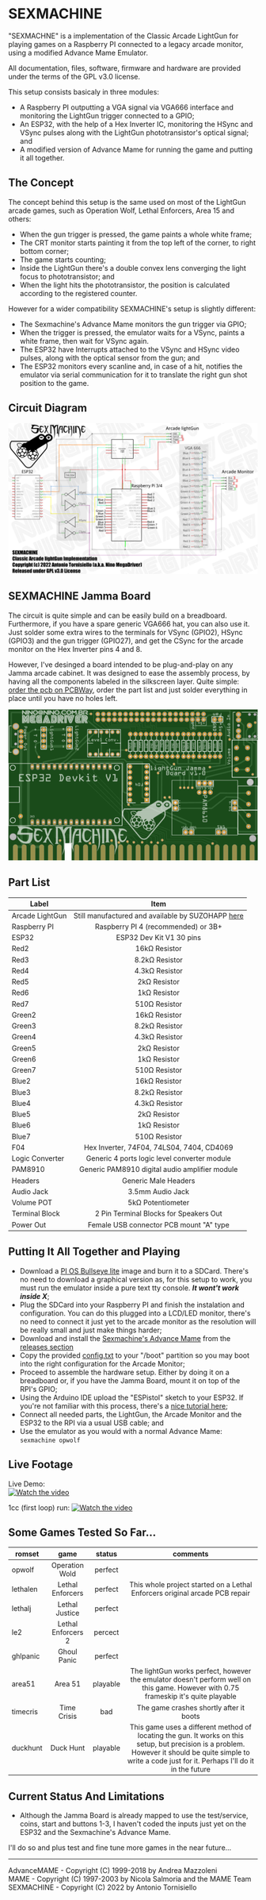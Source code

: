 # SEXMACHINE  
"SEXMACHNE" is a implementation of the Classic Arcade LightGun for playing games on a Raspberry PI connected to a legacy arcade monitor, using a modified Advance Mame Emulator.  

All documentation, files, software, firmware and hardware are provided under the terms of the GPL v3.0 license.

This setup consists basicaly in three modules:  
- A Raspberry PI outputting a VGA signal via VGA666 interface and monitoring the LightGun trigger connected to a GPIO;  
- An ESP32, with the help of a Hex Inverter IC, monitoring the HSync and VSync pulses along with the LightGun phototransistor's optical signal; and  
- A modified version of Advance Mame for running the game and putting it all together.  

## The Concept  
The concept behind this setup is the same used on most of the LightGun arcade games, such as Operation Wolf, Lethal Enforcers, Area 15 and others:  
- When the gun trigger is pressed, the game paints a whole white frame;
- The CRT monitor starts painting it from the top left of the corner, to right bottom corner;
- The game starts counting;
- Inside the LightGun there's a double convex lens converging the light focus to phototransistor; and
- When the light hits the phototransistor, the position is calculated according to the registered counter.  

However for a wider compatibility SEXMACHINE's setup is slightly different:
- The Sexmachine's Advance Mame monitors the gun trigger via GPIO;
- When the trigger is pressed, the emulator waits for a VSync, paints a white frame, then wait for VSync again.
- The ESP32 have Interrupts attached to the VSync and HSync video pulses, along with the optical sensor from the gun; and
- The ESP32 monitors every scanline and, in case of a hit, notifies the emulator via serial communication for it to translate the right gun shot position to the game.

## Circuit Diagram  
![Sexmachine Circuit's Diagram](https://raw.githubusercontent.com/ninomegadriver/lightgun/main/sexmachine/sexmachine_circuit_diagram.jpg)

## SEXMACHINE Jamma Board  
The circuit is quite simple and can be easily build on a breadboard. Furthermore, if you have a spare generic VGA666 hat, you can also use it. Just solder some extra wires to the terminals for VSync (GPIO2), HSync (GPIO3) and the gun trigger (GPIO27), and get the CSync for the arcade monitor on the Hex Inverter pins 4 and 8.  

However, I've desinged a board intended to be plug-and-play on any Jamma arcade cabinet. It was designed to ease the assembly process, by having all the components labeled in the silkscreen layer. Quite simple: [order the pcb on PCBWay](https://www.pcbway.com/project/shareproject/Sexmachine_4b82eb69.html), order the part list and just solder everything in place until you have no holes left.

[![Sexmachine Jamma Board](https://raw.githubusercontent.com/ninomegadriver/lightgun/main/Images/sexmachine_board.png)](https://www.pcbway.com/project/shareproject/Sexmachine_4b82eb69.html)
  
  
## Part List

|     Label       |                       Item                     |
|-----------------|:----------------------------------------------:|
| Arcade LightGun | Still manufactured and available by SUZOHAPP [here](https://na.suzohapp.com/products/optical_guns/96-2300-12)
| Raspberry PI    | Raspberry PI 4 (recommended) or 3B+                            |
| ESP32           | ESP32 Dev Kit V1 30 pins                       |
| Red2            | 16kΩ Resistor                                  |
| Red3            | 8.2kΩ Resistor                                 |
| Red4            | 4.3kΩ Resistor                                 |
| Red5            | 2kΩ Resistor                                   |
| Red6            | 1kΩ Resistor                                   |
| Red7            | 510Ω Resistor                                  |
| Green2          | 16kΩ Resistor                                  |
| Green3          | 8.2kΩ Resistor                                 |
| Green4          | 4.3kΩ Resistor                                 |
| Green5          | 2kΩ Resistor                                   |
| Green6          | 1kΩ Resistor                                   |
| Green7          | 510Ω Resistor                                  |
| Blue2           | 16kΩ Resistor                                  |
| Blue3           | 8.2kΩ Resistor                                 |
| Blue4           | 4.3kΩ Resistor                                 |
| Blue5           | 2kΩ Resistor                                   |
| Blue6           | 1kΩ Resistor                                   |
| Blue7           | 510Ω Resistor                                  |
| F04             | Hex Inverter, 74F04, 74LS04, 7404, CD4069      |
| Logic Converter | Generic 4 ports logic level converter module   |
| PAM8910         | Generic PAM8910 digital audio amplifier module |
| Headers         | Generic Male Headers                           |
| Audio Jack      | 3.5mm Audio Jack                               |
| Volume POT      | 5kΩ Potentiometer                              |
| Terminal Block  | 2 Pin Terminal Blocks for Speakers Out         |
| Power Out       | Female USB connector PCB mount "A" type        |

## Putting It All Together and Playing  

- Download a [PI OS Bullseye lite](https://www.raspberrypi.com/software/) image and burn it to a SDCard. There's no need to download a graphical version as, for this setup to work, you must run the emulator inside a pure text tty console. ***It wont't work inside X***;  
- Plug the SDCard into your Raspberry PI and finish the instalation and configuration. You can do this plugged into a LCD/LED monitor, there's no need to connect it just yet to the arcade monitor as the resolution will be really small and just make things harder;
- Download and install the [Sexmachine's Advance Mame](https://github.com/ninomegadriver/lightgun/tree/main/sexmachine/sexmachine_advancemame) from the [releases section](https://github.com/ninomegadriver/lightgun/releases)
- Copy the provided [config.txt](https://raw.githubusercontent.com/ninomegadriver/lightgun/main/sexmachine/config.txt) to your "/boot" partition so you may boot into the right configuration for the Arcade Monitor;
- Proceed to assemble the hardware setup. Either by doing it on a breadboard or, if you have the Jamma Board, mount it on top of the RPI's GPIO;
- Using the Arduino IDE upload the "ESPistol" sketch to your ESP32. If you're not familiar with this process, there's a [nice tutorial here](https://randomnerdtutorials.com/installing-the-esp32-board-in-arduino-ide-windows-instructions/);
- Connect all needed parts, the LightGun, the Arcade Monitor and the ESP32 to the RPI via a usual USB cable; and
- Use the emulator as you would with a normal Advance Mame:  
``` sexmachine opwolf ```  

## Live Footage  

Live Demo:  
[![Watch the video](https://img.youtube.com/vi/usHYl3YvgNg/maxresdefault.jpg)](https://youtu.be/usHYl3YvgNg)  

1cc (first loop) run:
[![Watch the video](https://img.youtube.com/vi/k8lXJYMKKos/maxresdefault.jpg)](https://youtu.be/k8lXJYMKKos)  

## Some Games Tested So Far...
| romset |  game | status | comments |
|--------|:-----:|:-------:|:--------:|
| opwolf | Operation Wold | perfect | |
| lethalen | Lethal Enforcers | perfect | This whole project started on a Lethal Enforcers original arcade PCB repair |
| lethalj | Lethal Justice | perfect | |
| le2 | Lethal Enforcers 2 | percect | |
| ghlpanic | Ghoul Panic | perfect | |
| area51 | Area 51 | playable| The lightGun works perfect, however the emulator doesn't perform well on this game. However with 0.75 frameskip it's quite playable |
| timecris | Time Crisis | bad | The game crashes shortly after it boots |
| duckhunt | Duck Hunt | playable | This game uses a different method of locating the gun. It works on this setup, but precision is a problem. However it should be quite simple to write a code just for it. Perhaps I'll do it in the future |

## Current Status And Limitations  
- Although the Jamma Board is already mapped to use the test/service, coins, start and buttons 1-3, I haven't coded the inputs just yet on the ESP32 and the Sexmachine's Advance Mame.

I'll do so and plus test and fine tune more games in the near future...

*************************************************************************  
AdvanceMAME - Copyright (C) 1999-2018 by Andrea Mazzoleni  
MAME - Copyright (C) 1997-2003 by Nicola Salmoria and the MAME Team  
SEXMACHINE - Copyright (C) 2022 by Antonio Tornisiello  
